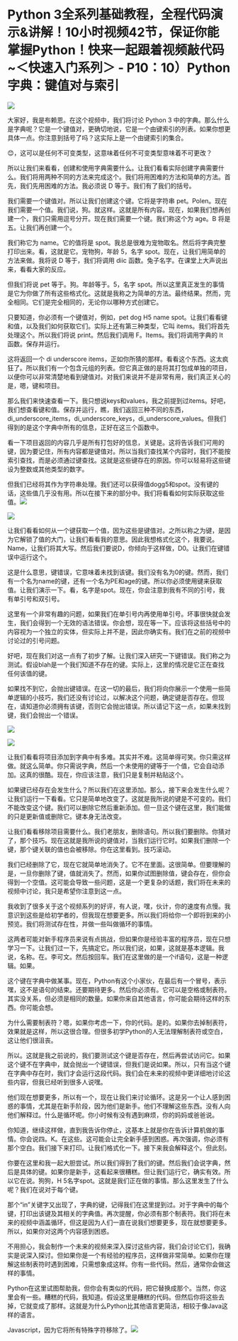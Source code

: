 # Python 3全系列基础教程，全程代码演示&讲解！10小时视频42节，保证你能掌握Python！快来一起跟着视频敲代码~＜快速入门系列＞ - P10：10）Python字典：键值对与索引 

![](img/50bb6b5301b650cc2149f5090f089eae_0.png)

大家好，我是布赖恩。在这个视频中，我们将讨论 Python 3 中的字典。那么什么是字典呢？它是一个键值对，更确切地说，它是一个由键索引的列表。如果你想更具体一点。你注意到括号了吗？这实际上是一个由键索引的集合。

😊，这可以是任何不可变类型，这意味着任何不可变类型意味着不可更改？

所以让我们来看看，创建和使用字典需要什么。让我们看看实际创建字典需要什么。我们将用两种不同的方法来完成这个。我们将用困难的方法和简单的方法。首先，我们先用困难的方法。我必须说 D 等于。我们有了我们的括号。

我们需要一个键值对。所以让我们创建这个键。它将是字符串 pet。Polen。现在我们需要一个值。我们说，狗。就这样。这就是所有内容。现在，如果我们想再创建一个，我们只需用逗号分开。现在我们需要一个键。我们称这个为 age。B 将是五。让我们再创建一个。

我们称它为 name。它的值将是 spot。我总是很难为宠物取名。然后将字典完整打印出来。看，这就是它。宠物狗，年龄 5，名字 spot。现在，让我们用简单的方法来做。我将说 D 等于，我们将调用 diic 函数。兔子名字。在课堂上大声说出来，看看大家的反应。

但我们将说 pet 等于。狗。年龄等于。5，名字 spot。所以这里真正发生的事情是它为你做了所有这些格式化。这就是我称之为简单的方法。最终结果。然而，完全相同。它们是完全相同的，无论你以哪种方式创建它。

只要知道，你必须有一个键值对，例如，pet dog H5 name spot。让我们看看键和值，以及我们如何获取它们。实际上还有第三种类型，它叫 items。我们将首先处理这个。所以我们将说 print。然后我们调用 F。Items。我们将调用字典的 It 函数。保存并运行。

这将返回一个 di underscore items，正如你所猜的那样。看看这个东西。这太疯狂了。所以我们有一个包含元组的列表。但它真正做的是将其打包成单独的项目，以便你可以非常清楚地看到键值对。对我们来说并不是非常有用，我们真正关心的是，嗯，键和项目。

那么我们来快速查看一下。我只想说keys和values，我之前提到过items。好吧，我们想查看键和值。保存并运行，瞧，我们返回三种不同的东西，di_underscore_items，di_underscore_keys，di_underscore_values。但我们得到的是这个字典中所有的信息，正好在这三个函数中。

看一下项目返回的内容几乎是所有打包好的信息，关键是。这将告诉我们可用的键，因为要记住，所有内容都是键值对。所以当我们查找某个内容时，我们不能按索引查找，而是必须通过键查找。这就是这些键存在的原因。你可以轻易将这些键设为整数或其他类型的数字。

但我们已经将其作为字符串处理。我们还可以获得值dogg5和spot。没有键的话，这些值几乎没有用。所以在接下来的部分中。我们将看看如何实际获取这些值。![](img/50bb6b5301b650cc2149f5090f089eae_2.png)

![](img/50bb6b5301b650cc2149f5090f089eae_3.png)

让我们看看如何从一个键获取一个值，因为这些是键值对。之所以称之为键，是因为它解锁了值的大门，让我们看看我的意思。因此我想格式化这个，我要说。Name，让我们将其大写。然后我们要说D，你倾向于这样做，D0。让我们在键错误中运行这个。

这是什么意思，键错误，它意味着未找到该键。我们没有名为0的键。然而，我们有一个名为name的键，还有一个名为PE和age的键。所以你必须使用键来获取值。让我们演示一下。看，名字是spot。现在，你会注意到我有不同的引号，我有单引号和双引号。

这里有一个非常有趣的问题，如果我们在单引号内再使用单引号。坏事很快就会发生，我们会得到一个无效的语法错误。你会想，现在等一下。应该将这些括号中的内容视为一个独立的实体，但实际上并不是，因此你确实有。我们在之前的视频中讨论过的引号问题。

好吧，现在我们对这一点有了初步了解。让我们深入研究一下键错误。我们称之为测试。假设blah是一个我们知道不存在的键。实际上，这里的情况是它正在查找任何该值的键。

如果找不到它，会抛出键错误。在这一切的最后，我们将向你展示一个使用一些简单逻辑的小技巧，我们还没有讨论过，以解决这个问题，确定键是否存在。但现在，请知道你必须拥有该键，否则它会抛出错误。所以请记下这一点，如果未找到键，我们会抛出一个错误。

![](img/50bb6b5301b650cc2149f5090f089eae_5.png)

![](img/50bb6b5301b650cc2149f5090f089eae_6.png)

让我们看看将项目添加到字典中有多难。其实并不难。这简单得可笑。你只需这样做。就这么简单。你只需说字典，然后一个未使用的键等于一个值，它会自动添加。这真的很酷。现在，你应该注意，我们只是复制并粘贴这个。

如果键已经存在会发生什么？所以我们在这里添加。那么，接下来会发生什么呢？让我们运行一下看看。它只是简单地改变了。这就是我所说的键是不可变的。我们不能改变这个键。我们可以删除它然后重新添加。但一旦这个键在这里，我们能做的只是更新值或删除它。键本身无法改变。

让我们看看移除项目需要什么。我们老朋友，删除语句。所以我们要删除。你猜对了，那个技巧。现在这就是我所说的键值对，当我们运行它时。如果我们删除一个键，那个键关联的值也会被移除。你在这里看到。技巧滚动。

我们已经删除了它，现在它就简单地消失了。它不在里面。这很简单。但要理解的是，一旦你删除了键，值就消失了。然而，如果你试图删除值，键会存在，但你会得到一个空值。这可能会导致一些问题，这是一个更复杂的话题，我们将在未来的视频中讨论，我只是希望你注意到这一点。

我收到了很多关于这个视频系列的好评，有人说，嘿，伙计，你的速度有点慢。我意识到这些是给初学者的，但我现在想要更多。所以我们将给你一个即将到来的小预览。我们将测试存在性，并做一些叫做循环的事情。

这两者可能对新手程序员来说有点挑战，但如果你是经验丰富的程序员，现在只想学习一下。让我们过一下，先搞定它。所以我们说，如果，这就是基本逻辑。我说，名称。在。李可文。然后按回车。我们在这里做的是一个if语句，这是一种逻辑。如果。

这个键在字典中做某事。现在，Python有这个小家伙，在最后有一个冒号，表示嘿，这不是语句的结束。还要期待更多。然后你必须有。它可以是空格或制表符。其实没关系，但必须是相同的数量。如果你来自其他语言，你可能会期待这样的东西。你可能会想。

为什么需要制表符？嗯，如果你考虑一下，你的代码。是的。如果你去掉制表符，效果就是这样，所以这很合理。但很多初学Python的人无法理解制表符或空白，这让他们很沮丧。

所以。这就是我之前说的，我们要测试这个键是否存在，然后再尝试访问它。如果这个键不在字典中，就会抛出一个键错误，但我们是说如果。所以，只有当这个键在字典中存在时，我们才会运行这段代码。我们会在未来的视频中更详细地讨论这些内容，但我已经听到很多人说嘿。

他们现在想要更多，所以有一个，现在让我们来讨论循环。这是另一个让人感到困惑的事情，尤其是在新手阶段，因为他们是新手。他们不理解这些东西。没有人向他们解释过。什么是循环呢。你小时候有没有遇到麻烦，你的妈妈或爸爸说。

你知道，继续这样做，直到我告诉你停止，这基本上就是你在告诉计算机做的事情。你会说四。K。在这些。这可能会让完全新手感到困惑。再次强调，你必须有那个空白。我们接下来打印。让我们格式化一下。接下来我会解释这个。但此刻。

你要在这里和我一起大胆尝试。所以我们得到了我们的键。然后我们会说字典，然后是具体的键。如果你是新手，这看起来很糟糕。但让我们运行它，确实有效。所以它在说。狗狗，H 5名字spot。这就是我们正在做的事情。那么这里发生了什么呢？我们在说对于每个键。

那个“in”关键字又出现了，字典的键，记得我们在这里提到过。对于字典中的每个键，打印出该键及其相关的字典值。再次提醒，你必须有那个制表符。我们将在未来的视频中涵盖循环，但这是因为人们一直在说我们想要更多，现在就想要更多。所以，如果你对这两个内容感到困惑。

不用担心，我会制作一个未来的视频来深入探讨这些内容，我们会讨论它们，我确实是说深入探讨。但如果你是一个有经验的程序员，这样做非常简单。如果你在理解这些制表符时遇到困难，只需想象成这样。你有一些代码。然后，通常你会做这样的事情。

Python在这里试图帮助我，但你会有类似的代码，把它替换成那个。当然，你这里会有一些。糟糕的代码，我知道。假设这里是糟糕的代码。但然后你将这些去掉，它就变成了那样。这就是为什么Python比其他语言更简洁，相较于像Java这样的语言。

Javascript，因为它将所有特殊字符移除了。![](img/50bb6b5301b650cc2149f5090f089eae_8.png)
